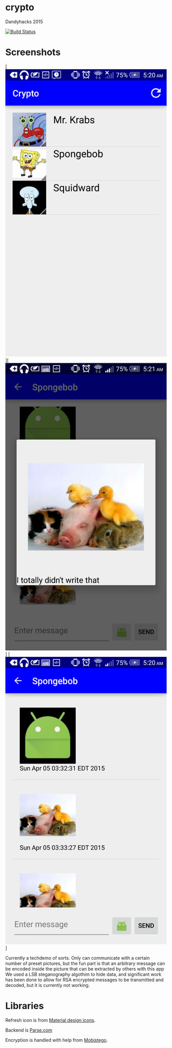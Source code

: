# crypto
Dandyhacks 2015

[![Build Status](https://travis-ci.org/benohalloran/crypto.svg?branch=Encryption)](https://travis-ci.org/benohalloran/crypto)

Screenshots
===========
[![Home](/gallery/Screenshot_2015-04-05-05-20-18.png)][![Decrypted](/gallery/Screenshot_2015-04-05-05-21-03.png)]
[![Converstation](/gallery/Screenshot_2015-04-05-05-20-44.png)]

Currently a techdemo of sorts.
Only can communicate with a certain number of preset pictures, but the fun part is that an arbitrary message can be encoded inside the picture that can be extracted by others with this app
We used a LSB steganography algothim to hide data, and significant work has been done to allow for RSA encrypted messages to be transmitted and decoded, but it is currently not working.


Libraries
=========
Refresh icon is from [Material design icons](http://materialdesignicons.com/).

Backend is [Parse.com](parse.com)

Encryption is handled with help from [Mobistego](https://github.com/paspao/MobiStego).

